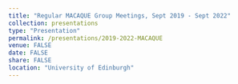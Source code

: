 ```yaml
---
title: "Regular MACAQUE Group Meetings, Sept 2019 - Sept 2022"
collection: presentations
type: "Presentation"
permalink: /presentations/2019-2022-MACAQUE
venue: FALSE
date: FALSE
share: FALSE
location: "University of Edinburgh"
---
```


